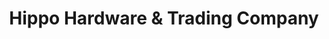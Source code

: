 ---
title: "Hippo Hardware & Trading Company"
url: /portland/hippo-hardware-und-trading-company/
shop: Eisenwaren
---